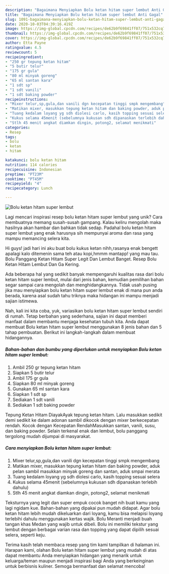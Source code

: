 ```yaml
---
description: "Bagaimana Menyiapkan Bolu ketan hitam super lembut Anti Gagal"
title: "Bagaimana Menyiapkan Bolu ketan hitam super lembut Anti Gagal"
slug: 1091-bagaimana-menyiapkan-bolu-ketan-hitam-super-lembut-anti-gagal
date: 2020-10-03T04:39:16.419Z
image: https://img-global.cpcdn.com/recipes/de62b9f69841ff07/751x532cq70/bolu-ketan-hitam-super-lembut-foto-resep-utama.jpg
thumbnail: https://img-global.cpcdn.com/recipes/de62b9f69841ff07/751x532cq70/bolu-ketan-hitam-super-lembut-foto-resep-utama.jpg
cover: https://img-global.cpcdn.com/recipes/de62b9f69841ff07/751x532cq70/bolu-ketan-hitam-super-lembut-foto-resep-utama.jpg
author: Etta Payne
ratingvalue: 4.5
reviewcount: 5
recipeingredient:
- "250 gr tepung ketan hitam"
- "5 butir telur"
- "175 gr gula"
- "80 ml minyak goreng"
- "65 ml santan kara"
- "1 sdt sp"
- "1 sdt vanili"
- "1 sdt baking powder"
recipeinstructions:
- "Mixer telur,sp,gula,dan vanili dgn kecepatan tinggi smpk mengembang"
- "Matikan mixer, masukkan tepung ketan hitam dan baking powder, aduk pelan sambil masukkan minyak goreng dan santan, aduk smpai merata"
- "Tuang kedalam loyang yg sdh diolesi carlo, kasih topping sesuai selera"
- "Kukus selama 45menit (sebelumnya kukusan sdh dipanaskan terlebih dahulu)"
- "Stlh 45 menit angkat diamkan dingin, potong2, selamat menikmati"
categories:
- Resep
tags:
- bolu
- ketan
- hitam

katakunci: bolu ketan hitam 
nutrition: 114 calories
recipecuisine: Indonesian
preptime: "PT23M"
cooktime: "PT45M"
recipeyield: "4"
recipecategory: Lunch

---
```



![Bolu ketan hitam super lembut](https://img-global.cpcdn.com/recipes/de62b9f69841ff07/751x532cq70/bolu-ketan-hitam-super-lembut-foto-resep-utama.jpg)

Lagi mencari inspirasi resep bolu ketan hitam super lembut yang unik? Cara membuatnya memang susah-susah gampang. Kalau keliru mengolah maka hasilnya akan hambar dan bahkan tidak sedap. Padahal bolu ketan hitam super lembut yang enak harusnya sih mempunyai aroma dan rasa yang mampu memancing selera kita.

Hi guys! jadi hari ini aku buat bolu kukus ketan nihh,rasanya enak bengett apalagi kalo ditemenin sama teh atau kopi,hmmm mantapp! yang mau tau. Bolu Panggang Ketan Hitam Super Legit Dan Lembut Banget. Resep Bolu Ketan Hitam Lembut Dan Ga Kering.

Ada beberapa hal yang sedikit banyak mempengaruhi kualitas rasa dari bolu ketan hitam super lembut, mulai dari jenis bahan, kemudian pemilihan bahan segar sampai cara mengolah dan menghidangkannya. Tidak usah pusing jika mau menyiapkan bolu ketan hitam super lembut enak di mana pun anda berada, karena asal sudah tahu triknya maka hidangan ini mampu menjadi sajian istimewa.


Nah, kali ini kita coba, yuk, variasikan bolu ketan hitam super lembut sendiri di rumah. Tetap berbahan yang sederhana, sajian ini dapat memberi manfaat dalam membantu menjaga kesehatan tubuh kita. Anda dapat membuat Bolu ketan hitam super lembut menggunakan 8 jenis bahan dan 5 tahap pembuatan. Berikut ini langkah-langkah dalam membuat hidangannya.

<!--inarticleads1-->

##### Bahan-bahan dan bumbu yang diperlukan untuk menyiapkan Bolu ketan hitam super lembut:

1. Ambil 250 gr tepung ketan hitam
1. Siapkan 5 butir telur
1. Ambil 175 gr gula
1. Siapkan 80 ml minyak goreng
1. Gunakan 65 ml santan kara
1. Siapkan 1 sdt sp
1. Sediakan 1 sdt vanili
1. Sediakan 1 sdt baking powder


Tepung Ketan Hitam DiayakAyak tepung ketan hitam. Lalu masukkan sedikit demi sedikit ke dalam adonan sambil dikocok dengan mixer berkecepatan rendah. Kocok dengan Kecepatan RendahMasukkan santan, vanili, susu, dan baking powder. Selain terkenal enak dan lembut, bolu panggang tergolong mudah dijumpai di masyarakat. 

<!--inarticleads2-->

##### Cara menyiapkan Bolu ketan hitam super lembut:

1. Mixer telur,sp,gula,dan vanili dgn kecepatan tinggi smpk mengembang
1. Matikan mixer, masukkan tepung ketan hitam dan baking powder, aduk pelan sambil masukkan minyak goreng dan santan, aduk smpai merata
1. Tuang kedalam loyang yg sdh diolesi carlo, kasih topping sesuai selera
1. Kukus selama 45menit (sebelumnya kukusan sdh dipanaskan terlebih dahulu)
1. Stlh 45 menit angkat diamkan dingin, potong2, selamat menikmati


Teksturnya yang legit dan super empuk cocok banget nih buat kamu yang lagi ngidam kue. Bahan-bahan yang dipakai pun mudah didapat. Agar bolu ketan hitam lebih mudah dikeluarkan dari loyang, kamu bisa melapisi loyang terlebihi dahulu menggunakan kertas wajik. Bolu Meranti menjadi buah tangan khas Medan yang wajib untuk dibeli. Bolu ini memiliki tekstur yang lembut dengan berbagai varian rasa dan topping yang dapat dipilih sesuai selera, seperti keju. 

Terima kasih telah membaca resep yang tim kami tampilkan di halaman ini. Harapan kami, olahan Bolu ketan hitam super lembut yang mudah di atas dapat membantu Anda menyiapkan hidangan yang menarik untuk keluarga/teman maupun menjadi inspirasi bagi Anda yang berkeinginan untuk berbisnis kuliner. Semoga bermanfaat dan selamat mencoba!
